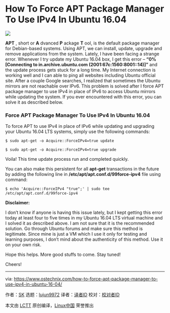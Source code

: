 How To Force APT Package Manager To Use IPv4 In Ubuntu 16.04
======

![](https://www.ostechnix.com/wp-content/uploads/2018/09/ipv4-720x340.png)

**APT** , short or **A** dvanced **P** ackage **T** ool, is the default package manager for Debian-based systems. Using APT, we can install, update, upgrade and remove applications from the system. Lately, I have been facing a strange error. Whenever I try update my Ubuntu 16.04 box, I get this error – **“0% [Connecting to in.archive.ubuntu.com (2001:67c:1560:8001::14)]”** and the update process gets stuck for a long time. My Internet connection is working well and I can able to ping all websites including Ubuntu official site. After a couple Google searches, I realized that sometimes the Ubuntu mirrors are not reachable over IPv6. This problem is solved after I force APT package manager to use IPv4 in place of IPv6 to access Ubuntu mirrors while updating the system. If you ever encountered with this error, you can solve it as described below.

### Force APT Package Manager To Use IPv4 In Ubuntu 16.04

To force APT to use IPv4 in place of IPv6 while updating and upgrading your Ubuntu 16.04 LTS systems, simply use the following commands:

```
$ sudo apt-get -o Acquire::ForceIPv4=true update

$ sudo apt-get -o Acquire::ForceIPv4=true upgrade
```

Voila! This time update process run and completed quickly.

You can also make this persistent for all **apt-get** transactions in the future by adding the following line in **/etc/apt/apt.conf.d/99force-ipv4** file using command:

```
$ echo 'Acquire::ForceIPv4 "true";' | sudo tee /etc/apt/apt.conf.d/99force-ipv4
```

**Disclaimer:**

I don’t know if anyone is having this issue lately, but I kept getting this error today at least four to five times in my Ubuntu 16.04 LTS virtual machine and I solved it as described above. I am not sure that it is the recommended solution. Go through Ubuntu forums and make sure this method is legitimate. Since mine is just a VM which I use it only for testing and learning purposes, I don’t mind about the authenticity of this method. Use it on your own risk.

Hope this helps. More good stuffs to come. Stay tuned!

Cheers!



--------------------------------------------------------------------------------

via: https://www.ostechnix.com/how-to-force-apt-package-manager-to-use-ipv4-in-ubuntu-16-04/

作者：[SK][a]
选题：[lujun9972](https://github.com/lujun9972)
译者：[译者ID](https://github.com/译者ID)
校对：[校对者ID](https://github.com/校对者ID)

本文由 [LCTT](https://github.com/LCTT/TranslateProject) 原创编译，[Linux中国](https://linux.cn/) 荣誉推出

[a]: https://www.ostechnix.com/author/sk/
